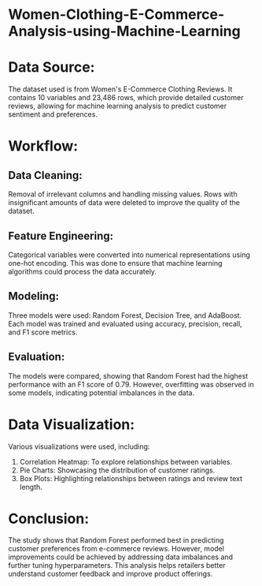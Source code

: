 # Women-Clothing-E-Commerce-Analysis-using-Machine-Learning

# Data Source:
The dataset used is from Women's E-Commerce Clothing Reviews. It contains 10 variables and 23,486 rows, which provide detailed customer reviews, allowing for machine learning analysis to predict customer sentiment and preferences.

# Workflow:
## Data Cleaning:

Removal of irrelevant columns and handling missing values. Rows with insignificant amounts of data were deleted to improve the quality of the dataset.
## Feature Engineering:

Categorical variables were converted into numerical representations using one-hot encoding. This was done to ensure that machine learning algorithms could process the data accurately.
## Modeling:

Three models were used: Random Forest, Decision Tree, and AdaBoost. Each model was trained and evaluated using accuracy, precision, recall, and F1 score metrics.
## Evaluation:

The models were compared, showing that Random Forest had the highest performance with an F1 score of 0.79. However, overfitting was observed in some models, indicating potential imbalances in the data.
# Data Visualization:
Various visualizations were used, including:

1. Correlation Heatmap: To explore relationships between variables.
2. Pie Charts: Showcasing the distribution of customer ratings.
3. Box Plots: Highlighting relationships between ratings and review text length.

# Conclusion:
The study shows that Random Forest performed best in predicting customer preferences from e-commerce reviews. However, model improvements could be achieved by addressing data imbalances and further tuning hyperparameters. This analysis helps retailers better understand customer feedback and improve product offerings.
